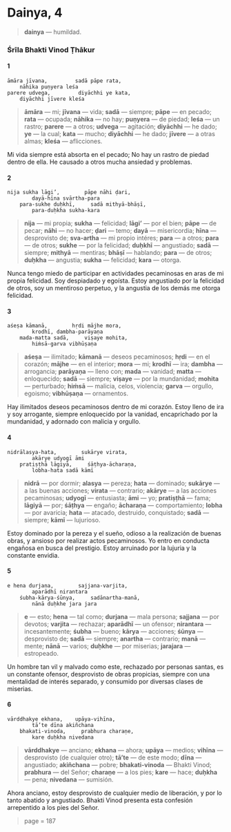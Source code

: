 # Dainya, 4

> **dainya** — humildad.

### Śrīla Bhakti Vinod Ṭhākur

#### 1

    āmāra jīvana,         sadā pāpe rata,
        nāhika puṇyera leśa
    parere udvega,         diyāchhi ye kata,
        diyāchhi jīvere kleśa

> **āmāra** — mi; **jīvana** — vida; **sadā** — siempre; **pāpe** — en pecado; **rata** — ocupada; **nāhika** — no hay; **puṇyera** — de piedad; **leśa** — un rastro; **parere** — a otros; **udvega** — agitación; **diyāchhi** — he dado; **ye** — la cual; **kata** — mucho; **diyāchhi** — he dado; **jīvere** — a otras almas; **kleśa** — aflicciones.

Mi vida siempre está absorta en el pecado; No hay un rastro de piedad dentro de ella. He causado a otros mucha ansiedad y problemas.

#### 2

    nija sukha lāgi’,        pāpe nāhi ḍari,
            dayā-hīna svārtha-para
        para-sukhe duḥkhī,     sadā mithyā-bhāṣī,
            para-duḥkha sukha-kara

> **nija** — mi propia; **sukha** — felicidad; **lāgi’** — por el bien; **pāpe** — de pecar; **nāhi** — no hacer; **ḍari** — temo; **dayā** — misericordia; **hīna** — desprovisto de; **sva-artha** — mi propio intéres; **para** — a otros; **para** — de otros; **sukhe** — por la felicidad; **duḥkhī** — angustiado; **sadā** — siempre; **mithyā** — mentiras; **bhāṣī** — hablando; **para** — de otros; **duḥkha** — angustia; **sukha** — felicidad; **kara** — otorga.

Nunca tengo miedo de participar en actividades pecaminosas en aras de mi propia felicidad. Soy despiadado y egoísta. Estoy angustiado por la felicidad de otros, soy un mentiroso perpetuo, y la angustia de los demás me otorga felicidad.

#### 3

    aśeṣa kāmanā,        hṛdi mājhe mora,
            krodhī, dambha-parāyaṇa
        mada-matta sadā,     viṣaye mohita,
            hiṁsā-garva vibhūṣaṇa

> **aśeṣa** — ilimitado; **kāmanā** — deseos pecaminosos; **hṛdi** — en el corazón; **mājhe** — en el interior; **mora** — mi; **krodhī** — ira; **dambha** — arrogancia; **parāyaṇa** — lleno con; **mada** — vanidad; **matta** — enloquecido; **sadā** — siempre; **viṣaye** — por la mundanidad; **mohita** — perturbado; **hiṁsā** — malicia, celos, violencia; **garva** — orgullo, egoismo; **vibhūṣaṇa** — ornamentos.

Hay ilimitados deseos pecaminosos dentro de mi corazón. Estoy lleno de ira y soy arrogante, siempre enloquecido por la vanidad, encaprichado por la mundanidad, y adornado con malicia y orgullo.

#### 4

    nidrālasya-hata,        sukārye virata,
            akārye udyogī āmi
        pratiṣṭhā lāgiyā,     śāṭhya-ācharaṇa,
            lobha-hata sadā kāmī

> **nidrā** — por dormir; **alasya** — pereza; **hata** — dominado; **sukārye** — a las buenas acciones; **virata** — contrario; **akārye** — a las acciones pecaminosas; **udyogī** — entusiasta; **āmi** — yo; **pratiṣṭhā** — fama; **lāgiyā** — por; **śāṭhya** — engaño; **ācharaṇa** — comportamiento; **lobha** — por avaricia; **hata** — atacado, destruido, conquistado; **sadā** — siempre; **kāmī** — lujurioso.

Estoy dominado por la pereza y el sueño, odioso a la realización de buenas obras, y ansioso por realizar actos pecaminosos. Yo entro en conducta engañosa en busca del prestigio. Estoy arruinado por la lujuria y la constante envidia.

#### 5

    e hena durjana,        sajjana-varjita,
            aparādhī nirantara
        śubha-kārya-śūnya,     sadānartha-manā,
            nānā duḥkhe jara jara

> **e** — esto; **hena** — tal como; **durjana** — mala persona; **sajjana** — por devotos; **varjita** — rechazar; **aparādhī** — un ofensor; **nirantara** — incesantemente; **śubha** — bueno; **kārya** — acciones; **śūnya** — desprovisto de; **sadā** — siempre; **anartha** — contrario; **manā** — mente; **nānā** — varios; **duḥkhe** — por miserias; **jarajara** — estropeado.

Un hombre tan vil y malvado como este, rechazado por personas santas, es un constante ofensor, desprovisto de obras propicias, siempre con una mentalidad de interés separado, y consumido por diversas clases de miserias.

#### 6

    vārddhakye ekhana,    upāya-vihīna,
            tā’te dīna akiñchana
        bhakati-vinoda,     prabhura charaṇe,
            kare duḥkha nivedana

> **vārddhakye** — anciano; **ekhana** — ahora; **upāya** — medios; **vihīna** — desprovisto (de cualquier otro); **tā’te** — de este modo; **dīna** — angustiado; **akiñchana** — pobre; **bhakati-vinoda** — Bhakti Vinod; **prabhura** — del Señor; **charaṇe** — a los pies; **kare** — hace; **duḥkha** — pena; **nivedana** — sumisión.

Ahora anciano, estoy desprovisto de cualquier medio de liberación, y por lo tanto abatido y angustiado. Bhakti Vinod presenta esta confesión arrepentido a los pies del Señor.


> page = 187
